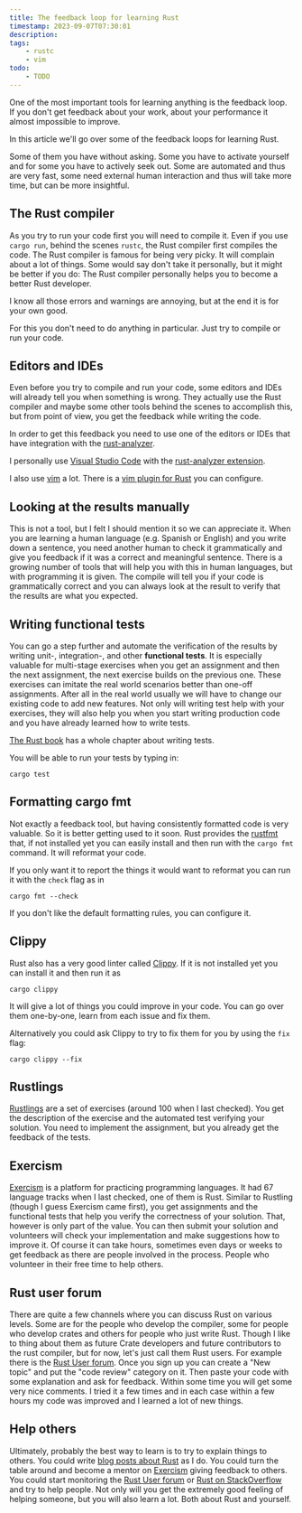 ```yaml
---
title: The feedback loop for learning Rust
timestamp: 2023-09-07T07:30:01
description:
tags:
    - rustc
    - vim
todo:
    - TODO
---
```


One of the most important tools for learning anything is the feedback loop. If you don't get feedback about your work, about your performance it almost impossible to improve.

In this article we'll go over some of the feedback loops for learning Rust.

Some of them you have without asking. Some you have to activate yourself and for some you have to actively seek out.
Some are automated and thus are very fast, some need external human interaction and thus will take more time, but can be more insightful.


## The Rust compiler

As you try to run your code first you will need to compile it. Even if you use `cargo run`, behind the scenes `rustc`, the Rust compiler first compiles the code.
The Rust compiler is famous for being very picky. It will complain about a lot of things. Some would say don't take it personally, but it might be better if you do:
The Rust compiler personally helps you to become a better Rust developer.

I know all those errors and warnings are annoying, but at the end it is for your own good.

For this you don't need to do anything in particular. Just try to compile or run your code.

## Editors and IDEs

Even before you try to compile and run your code, some editors and IDEs will already tell you when something is wrong. They actually use the Rust compiler and maybe some other tools behind the scenes to accomplish this, but from point of view, you get the feedback while writing the code.

In order to get this feedback you need to use one of the editors or IDEs that have integration with the [rust-analyzer](https://rust-analyzer.github.io/).

I personally use [Visual Studio Code](https://code.visualstudio.com/docs/languages/rust) with the [rust-analyzer extension](https://marketplace.visualstudio.com/items?itemName=rust-lang.rust-analyzer).

I also use [vim](https://www.vim.org/) a lot. There is a [vim plugin for Rust](https://github.com/rust-lang/rust.vim) you can configure.

## Looking at the results manually

This is not a tool, but I felt I should mention it so we can appreciate it. When you are learning a human language (e.g. Spanish or English) and you write down a sentence, you need another human to check it grammatically and give you feedback if it was a correct and meaningful sentence. There is a growing number of tools that will help you with this in human languages, but with programming it is given. The compile will tell you if your code is grammatically correct and you can always look at the result to verify that the results are what you expected.

## Writing functional tests

You can go a step further and automate the verification of the results by writing unit-, integration-, and other **functional tests**. It is especially valuable for multi-stage exercises when you get an assignment and then the next assignment, the next exercise builds on the previous one. These exercises can imitate the real world scenarios better than one-off assignments. After all in the real world usually we will have to change our existing code to add new features. Not only will writing test help with your exercises, they will also help you when you start writing production code and you have already learned how to write tests.

[The Rust book](https://doc.rust-lang.org/book/) has a whole chapter about writing tests.

You will be able to run your tests by typing in:

```
cargo test
```

## Formatting cargo fmt

Not exactly a feedback tool, but having consistently formatted code is very valuable. So it is better getting used to it soon. Rust provides the [rustfmt](https://github.com/rust-lang/rustfmt) that, if not installed yet you can easily install and then run with the `cargo fmt` command. It will reformat your code.

If you only want it to report the things it would want to reformat you can run it with the `check` flag as in

```
cargo fmt --check
```

If you don't like the default formatting rules, you can configure it.


## Clippy

Rust also has a very good linter called [Clippy](https://github.com/rust-lang/rust-clippy). If it is not installed yet you can install it and then run it as

```
cargo clippy
```

It will give a lot of things you could improve in your code. You can go over them one-by-one, learn from each issue and fix them.

Alternatively you could ask Clippy to try to fix them for you by using the `fix` flag:

```
cargo clippy --fix
```

## Rustlings

[Rustlings](https://github.com/rust-lang/rustlings) are a set of exercises (around 100 when I last checked). You get the description of the exercise and the automated test verifying your solution. You need to implement the assignment, but you already get the feedback of the tests.

## Exercism

[Exercism](https://exercism.org/) is a platform for practicing programming languages. It had 67 language tracks when I last checked, one of them is Rust. Similar to Rustling (though I guess Exercism came first), you get assignments and the functional tests that help you verify the correctness of your solution. That, however is only part of the value. You can then submit your solution and volunteers will check your implementation and make suggestions how to improve it. Of course it can take hours, sometimes even days or weeks to get feedback as there are people involved in the process. People who volunteer in their free time to help others.

## Rust user forum

There are quite a few channels where you can discuss Rust on various levels. Some are for the people who develop the compiler, some for people who develop crates and others for people who just write Rust. Though I like to thing about them as future Crate developers and future contributors to the rust compiler, but for now, let's just call them Rust users. For example there is the [Rust User forum](https://users.rust-lang.org/). Once you sign up you can create a "New topic" and put the "code review" category on it. Then paste your code with some explanation and ask for feedback. Within some time you will get some very nice comments. I tried it a few times and in each case within a few hours my code was improved and I learned a lot of new things.

## Help others

Ultimately, probably the best way to learn is to try to explain things to others. You could write [blog posts about Rust](/) as I do. You could turn the table around and become a mentor on [Exercism](https://exercism.org/) giving feedback to others. You could start monitoring the [Rust User forum](https://users.rust-lang.org/) or [Rust on StackOverflow](https://stackoverflow.com/tags/rust) and try to help people. Not only will you get the extremely good feeling of helping someone, but you will also learn a lot. Both about Rust and yourself.

